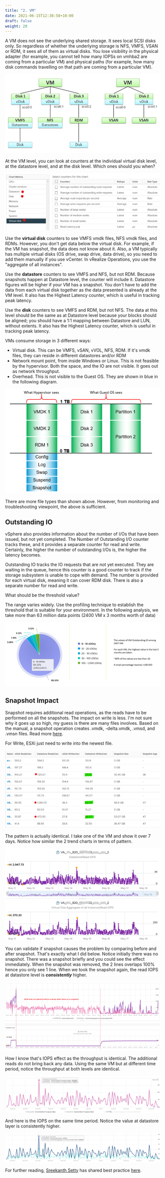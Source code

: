 ```yaml
---
title: "2. VM"
date: 2021-06-15T12:38:58+10:00
draft: false
weight: 20
---
```


A VM does not see the underlying shared storage. It sees local SCSI disks only. So regardless of whether the underlying storage is NFS, VMFS, VSAN or RDM, it sees all of them as virtual disks. You lose visibility in the physical adapter (for example, you cannot tell how many IOPSs on vmhba2 are coming from a particular VM) and physical paths (for example, how many disk commands travelling on that path are coming from a particular VM).

![VM disk layers](2.4.2-fig-1.png)

At the VM level, you can look at counters at the individual virtual disk level, at the datastore level, and at the disk level. Which ones should you when?

![Virtual disk counters](2.4.2-fig-2.png)

Use the **virtual disk** counters to see VMFS vmdk files, NFS vmdk files, and RDMs. However, you don't get data below the virtual disk. For example, if the VM has snapshot, the data does not know about it. Also, a VM typically has multiple virtual disks (OS drive, swap drive, data drive), so you need to add them manually if you use vCenter. In vRealize Operations, you use the "aggregate of all instances".

Use the **datastore** counters to see VMFS and NFS, but not RDM. Because snapshots happen at Datastore level, the counter will include it. Datastore figures will be higher if your VM has a snapshot. You don't have to add the data from each virtual disk together as the data presented is already at the VM level. It also has the Highest Latency counter, which is useful in tracking peak latency.

Use the **disk** counters to see VMFS and RDM, but not NFS. The data at this level should be the same as at Datastore level because your blocks should be aligned; you should have a 1:1 mapping between Datastore and LUN, without extents. It also has the Highest Latency counter, which is useful in tracking peak latency.

VMs consume storage in 3 different ways:

- Virtual disk. This can be VMFS, vSAN, vVOL, NFS, RDM. If it's vmdk files, they can reside in different datastores and/or RDM
- Network mount point, from inside Windows or Linux. This is not feasible by the hypervisor. Both the space, and the IO are not visible. It goes out as network throughput.
- Overhead. This is not visible to the Guest OS. They are shown in blue in the following diagram.

![VM and Hypervisor perspectives](2.4.2-fig-3.png)

There are more file types than shown above. However, from monitoring and troubleshooting viewpoint, the above is sufficient.

## Outstanding IO

vSphere also provides information about the number of I/Os that have been issued, but not yet completed. The Number of Outstanding I/O counter tracks these, and it provides a separate counter for read and write. Certainly, the higher the number of outstanding I/Os is, the higher the latency becomes.

Outstanding IO tracks the IO requests that are not yet executed. They are waiting in the queue, hence this counter is a good counter to track if the storage subsystem is unable to cope with demand. The number is provided for each virtual disk, meaning it can cover RDM disk. There is also a separate number for read and write.

What should be the threshold value?

The range varies widely. Use the profiling technique to establish the threshold that is suitable for your environment. In the following analysis, we take more than 63 million data points (2400 VM x 3 months worth of data)

![OIO chart](2.4.2-fig-4.png)

## Snapshot Impact

Snapshot requires additional read operations, as the reads have to be performed on all the snapshots. The impact on write is less. I'm not sure why it goes up so high, my guess is there are many files involves. Based on the manual, a snapshot operation creates .vmdk, -delta.vmdk, .vmsd, and .vmsn files. Read more [here](https://docs.vmware.com/en/VMware-vSphere/7.0/com.vmware.vsphere.vm_admin.doc/GUID-38F4D574-ADE7-4B80-AEAB-7EC502A379F4.html).

For Write, ESXi just need to write into the newest file.

![Snapshot write impact](2.4.2-fig-5.png)

The pattern is actually identical. I take one of the VM and show it over 7 days. Notice how similar the 2 trend charts in terms of pattern.

![Read IOPS datastore](2.4.2-fig-6.png)

You can validate if snapshot causes the problem by comparing before and after snapshot. That's exactly what I did below. Notice initially there was no snapshot. There was a snapshot briefly and you could see the effect immediately. When the snapshot was removed, the 2 lines overlaps 100% hence you only see 1 line. When we took the snapshot again, the read IOPS at datastore level is ***consistently*** higher.

![Read IOPS](2.4.2-fig-7.png)

How I know that's IOPS effect as the throughput is identical. The additional reads do not bring back any data. Using the same VM but at different time period, notice the throughput at both levels are identical.

![Reads IOPS - different time period](2.4.2-fig-8.png)

And here is the IOPS on the same time period. Notice the value at datastore layer is consistently higher.

![Higher Read IOPS on datastore](2.4.2-fig-9.png)

For further reading, [Sreekanth Setty](https://blogs.vmware.com/performance/author/sreekanth_setty) has shared best practice [here](https://blogs.vmware.com/performance/2021/06/performance-best-practices-for-vmware-snapshots.html).